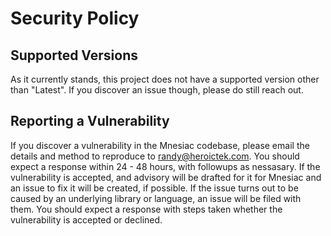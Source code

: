 # Security Policy

## Supported Versions

As it currently stands, this project does not have a supported version other than "Latest". If you discover an issue though, please do still reach out.

## Reporting a Vulnerability

If you discover a vulnerability in the Mnesiac codebase, please email the details and method to reproduce to randy@heroictek.com. You should expect a response within 24 - 48 hours, with followups as nessasary. If the vulnerability is accepted, and advisory will be drafted for it for Mnesiac and an issue to fix it will be created, if possible. If the issue turns out to be caused by an underlying library or language, an issue will be filed with them. You should expect a response with steps taken whether the vulnerability is accepted or declined.
